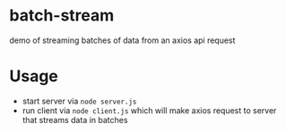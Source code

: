 # batch-stream

demo of streaming batches of data from an axios api request

# Usage

- start server via `node server.js`
- run client via `node client.js` which will make axios request to server that streams data in batches
